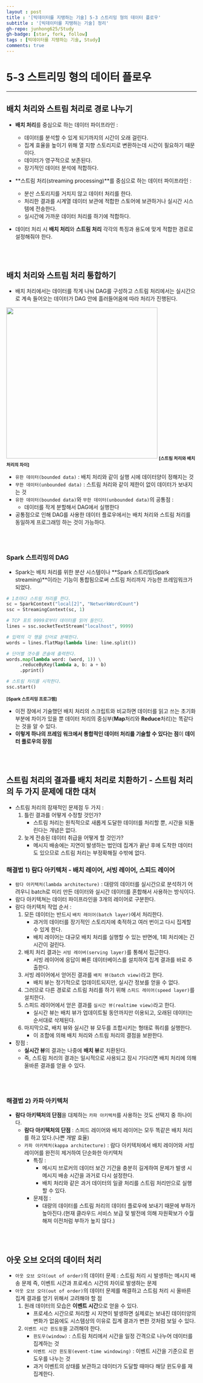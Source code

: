 ```yaml
---
layout : post
title : '[빅데이터를 지탱하는 기술] 5-3 스트리밍 형의 데이터 플로우'
subtitle : '[빅데이터를 지탱하는 기술] 정리'
gh-repo: junhong625/Study
gh-badge: [star, fork, follow]
tags : [빅데이터를 지탱하는 기술, Study]
comments: true
---
```


# 5-3 스트리밍 형의 데이터 플로우
- - - 

## 배치 처리와 스트림 처리로 경로 나누기
- **배치 처리**를 중심으로 하는 데이터 파이프라인 : 
    - 데이터를 분석할 수 있게 되기까지의 시간이 오래 걸린다.
    - 집계 효율을 높이기 위해 열 지향 스토리지로 변환하는데 시간이 필요하기 때문이다.
    - 데이터가 영구적으로 보존된다.
    - 장기적인 데이터 분석에 적합하다.
- **스트림 처리(streaming processing)**를 중심으로 하는 데이터 파이프라인 : 
    - 분산 스토리지를 거치지 않고 데이터 처리를 한다.
    - 처리한 결과를 시계열 데이터 보관에 적합한 스토어에 보관하거나 실시간 시스템에 전송한다.
    - 실시간에 가까운 데이터 처리를 하기에 적합하다.

- 데이터 처리 시 **배치 처리**와 **스트림 처리** 각각의 특징과 용도에 맞게 적합한 경로로 설정해줘야 한다.
<br>
<br>

## 배치 처리와 스트림 처리 통합하기
- 배치 처리에서는 데이터를 작게 나눠 DAG를 구성하고 스트림 처리에서는 실시간으로 계속 들어오는 데이터가 DAG 안에 흘러들어옴에 따라 처리가 진행된다.
<img height=400 src="https://user-images.githubusercontent.com/83000975/168995265-8d3acba8-e0f0-40d8-adbc-67593b4235ab.jpeg">
<sub><b>[스트림 처리와 배치 처리의 차이]</b></sub>

- `유한 데이터(bounded data)` : 배치 처리와 같이 실행 시에 데이터양이 정해지는 것
- `무한 데이터(unbounded data)` : 스트림 처리와 같이 제한이 없이 데이터가 보내지는 것
- `유한 데이터(bounded data)`와 `무한 데이터(unbounded data)`의 공통점 : 
    - 데이터를 작게 분할해서 DAG에서 실행한다
- 공통점으로 인해 DAG를 사용한 데이터 플로우에서는 배치 처리와 스트림 처리를 동일하게 프로그래밍 하는 것이 가능하다.
<br>
<br>

### Spark 스트리밍의 DAG
- Spark는 배치 처리를 위한 분산 시스템이나 **Spark 스트리밍(Spark streaming)**이라는 기능이 통합됨으로써 스트림 처리까지 가능한 프레임워크가 되었다.

``` python
# 1초마다 스트림 처리를 한다.
sc = SparkContext("local[2]", "NetworkWordCount")
ssc = StreamingContext(sc, 1)

# TCP 포트 9999로부터 데이터를 읽어 들인다.
lines = ssc.socketTextStream("localhost", 9999)

# 입력의 각 행을 단어로 분해한다.
words = lines.flatMap(lambda line: line.split())

# 단어별 갯수를 콘솔에 출력한다.
words.map(lambda word: (word, 1)) \
     .reduceByKey(lambda a, b: a + b)
     .pprint()

# 스트림 처리를 시작한다.
ssc.start()
```
<sub><b>[Spark 스트리밍 프로그램]</b></sub>

- 이전 장에서 기술했던 배치 처리의 스크립트와 비교하면 데이터를 읽고 쓰는 초기화 부분에 차이가 있을 뿐 데이터 처리의 중심부(**Map**처리와 **Reduce**처리)는 똑같다는 것을 알 수 있다.
- **이렇게 하나의 프레임 워크에서 통합적인 데이터 처리를 기술할 수 있다는 점**이 **데이터 플로우의 장점**
<br>
<br>

## 스트림 처리의 결과를 배치 처리로 치환하기 - 스트림 처리의 두 가지 문제에 대한 대처
- 스트림 처리의 잠재적인 문제점 두 가지 :
    1. 틀린 결과를 어떻게 수정할 것인가?
        - 스트림 처리는 원칙적으로 새롭게 도달한 데이터를 처리할 뿐, 시간을 되돌린다는 개념은 없다.
    2. 늦게 전송된 데이터 취급을 어떻게 할 것인가?
        - 메시지 배송에는 지연이 발생하는 법인데 집계가 끝난 후에 도착한 데이터도 있으므로 스트림 처리는 부정확해질 수밖에 없다.

### 해결법 1) 람다 아키텍처 - 배치 레이어, 서빙 레이어, 스피드 레이어
- `람다 아키텍처(lambda architecture)` : 대량의 데이터를 실시간으로 분석하기 어려우니 batch로 미리 만든 데이터와 실시간 데이터를 혼합해서 사용하는 방식이다.
- 람다 아키텍쳐는 데이터 파이프라인을 3개의 레이어로 구분한다.
- 람다 아키텍처 작업 순서 : 
    1. 모든 데이터는 반드시 `배치 레이어(batch layer)`에서 처리한다.
        - 과거의 데이터를 장기적인 스토리지에 축적하고 여러 번이고 다시 집계할 수 있게 한다.
        - 배치 레이어는 대규모 배치 처리를 실행할 수 있는 반면에, 1회 처리에는 긴 시간이 걸린다.
    2. 배치 처리 결과는 `서빙 레이버(serving layer)`를 통해서 접근한다.
        - 서빙 레이어에 응답이 빠른 데이터베이스를 설치하여 집계 결과를 바로 추출한다.
    3. 서빙 레이어에서 얻어진 결과를 `배치 뷰(batch view)`라고 한다.
        - 배치 뷰는 정기적으로 업데이트되지만, 실시간 정보를 얻을 수 없다.
    4. 그러므로 다른 경로로 스트림 처리를 하기 위해 `스피드 레이어(speed layer)`를 설치한다.
    5. 스피드 레이어에서 얻은 결과를 `실시간 뷰(realtime view)`라고 한다.
        - 실시간 뷰는 배치 뷰가 업데이트될 동안까지만 이용되고, 오래된 데이터는 순서대로 삭제된다.
    6. 마지막으로, 배치 뷰와 실시간 뷰 모두를 조합시키는 형태로 쿼리를 실행한다.
        - 이 조합에 의해 배치 처리와 스트림 처리의 결점을 보완한다.
- 장점 : 
    - **실시간 뷰**의 결과는 나중에 **배치 뷰**로 치환된다.
    - 즉, 스트림 처리의 결과는 일시적으로 사용되고 잠시 기다리면 배치 처리에 의해 올바른 결과를 얻을 수 있다.
<br>
<br>

### 해결법 2) 카파 아키텍처
- **람다 아키텍처의 단점**을 대체하는 `카파 아키텍처`를 사용하는 것도 선택지 중 하나이다.
    - **람다 아키텍처의 단점** : 스피드 레이어와 배치 레이어는 모두 똑같은 배치 처리를 하고 있다.(나쁜 개발 효율)
    - `카파 아키텍처(kappa architecture)` : 람다 아키텍처에서 배치 레이어와 서빙 레이어를 완전히 제거하여 단순화한 아키텍처
        - 특징 : 
            - 메시지 브로커의 데이터 보간 기간을 충분히 길게하여 문제가 발생 시 메시지 배송 시간을 과거로 다시 설정한다.
            - 배치 처리와 같은 과거 데이터의 일괄 처리를 스트림 처리만으로 실행할 수 있다.
        - 문제점 : 
            - 대량의 데이터를 스트림 처리의 데이터 플로우에 보내기 때문에 부하가 높아진다.(현재 클라우드 서비스 보급 및 발전에 의해 자원확보가 수월해져 이전처럼 부하가 높지 않다.)
<br>
<br>

## 아웃 오브 오더의 데이터 처리
- `아웃 오브 오더(out of order)`의 데이터 문제 : 스트림 처리 시 발생하는 메시지 배송 문제 즉, 이벤트 시간과 프로세스 시간의 차이로 발생하는 문제
- `아웃 오브 오더(out of order)`의 데이터 문제를 해결하고 스트림 처리 시 올바른 집계 결과를 얻기 위해서 고려해야 할 점
    1. 원래 데이터의 모습은 **이벤트 시간**으로 얻을 수 있다.
        - 프로세스 시간으로 처리할 시 지연이 발생하면 실제로는 보내진 데이터양의 변화가 없음에도 시스템상의 이유로 집계 결과가 변한 것처럼 보일 수 있다.
    2. `이벤트 시간 윈도윙`을 고려해야 한다.
        - `윈도우(window)` : 스트림 처리에서 시간을 일정 간격으로 나누어 데이터를 집계하는 것
        - `이벤트 시간 윈도윙(event-time windowing)` : 이벤트 시간을 기준으로 윈도우를 나누는 것
        - 과거 이벤트의 상태를 보관하고 데이터가 도달할 때마다 해당 윈도우를 재집계한다.
        